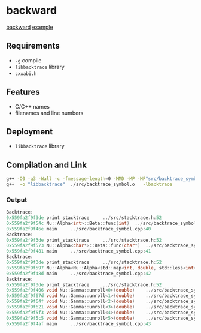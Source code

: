 # backward
[backward](https://github.com/bombela/backward-cpp) [example]( https://github.com/bombela/backward-cpp/blob/master/backward.cpp)

## Requirements
 *  `-g` compile
 *  `libbacktrace` library
 *  `cxxabi.h`
 
 
## Features
 * C/C++ names
 * filenames and line numbers

 
## Deployment
 *  `libbacktrace` library


## Compilation and Link

```sh
g++ -O0 -g3 -Wall -c -fmessage-length=0 -MMD -MP -MF"src/backtrace_symbol.d" -MT"src/backtrace_symbol.o" -o "src/backtrace_symbol.o" "../src/backtrace_symbol.cpp"
g++  -o "libbacktrace"  ./src/backtrace_symbol.o   -lbacktrace
```

### Output
```C
Backtrace:
0x559fa2f9f3de print_stacktrace 	../src/stacktrace.h:52
0x559fa2f9f54c Nu::Alpha<int>::Beta::func(int) 	../src/backtrace_symbol.cpp:15
0x559fa2f9f46e main 	../src/backtrace_symbol.cpp:40
Backtrace:
0x559fa2f9f3de print_stacktrace 	../src/stacktrace.h:52
0x559fa2f9f573 Nu::Alpha<char*>::Beta::func(char*) 	../src/backtrace_symbol.cpp:15
0x559fa2f9f481 main 	../src/backtrace_symbol.cpp:41
Backtrace:
0x559fa2f9f3de print_stacktrace 	../src/stacktrace.h:52
0x559fa2f9f597 Nu::Alpha<Nu::Alpha<std::map<int, double, std::less<int>, std::allocator<std::pair<int const, double> > > > >::Beta::func() 	../src/backtrace_symbol.cpp:12
0x559fa2f9f48d main 	../src/backtrace_symbol.cpp:42
Backtrace:
0x559fa2f9f3de print_stacktrace 	../src/stacktrace.h:52
0x559fa2f9f406 void Nu::Gamma::unroll<0>(double) 	../src/backtrace_symbol.cpp:30
0x559fa2f9f67d void Nu::Gamma::unroll<1>(double) 	../src/backtrace_symbol.cpp:24
0x559fa2f9f64f void Nu::Gamma::unroll<2>(double) 	../src/backtrace_symbol.cpp:24
0x559fa2f9f621 void Nu::Gamma::unroll<3>(double) 	../src/backtrace_symbol.cpp:24
0x559fa2f9f5f3 void Nu::Gamma::unroll<4>(double) 	../src/backtrace_symbol.cpp:24
0x559fa2f9f5c5 void Nu::Gamma::unroll<5>(double) 	../src/backtrace_symbol.cpp:24
0x559fa2f9f4af main 	../src/backtrace_symbol.cpp:43

```